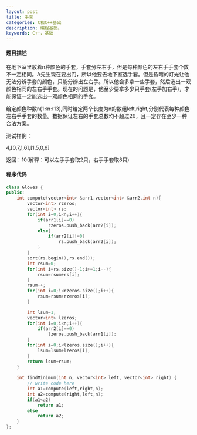 ```yaml
---
layout: post
title: 手套
categories: C和C++基础
description: 编程基础。
keywords: C++，基础
---
```


#### 题目描述

在地下室里放着n种颜色的手套，手套分左右手，但是每种颜色的左右手手套个数不一定相同。A先生现在要出门，所以他要去地下室选手套。但是昏暗的灯光让他无法分辨手套的颜色，只能分辨出左右手。所以他会多拿一些手套，然后选出一双颜色相同的左右手手套。现在的问题是，他至少要拿多少只手套(左手加右手)，才能保证一定能选出一双颜色相同的手套。

给定颜色种数n(1≤n≤13),同时给定两个长度为n的数组left,right,分别代表每种颜色左右手手套的数量。数据保证左右的手套总数均不超过26，且一定存在至少一种合法方案。

测试样例：

4,[0,7,1,6],[1,5,0,6]

返回：10(解释：可以左手手套取2只，右手手套取8只)

#### 程序代码

```cpp
class Gloves {
public:
    int compute(vector<int> &arr1,vector<int> &arr2,int n){
		vector<int> rzeros;
		vector<int> rs;
		for(int i=0;i<n;i++){
			if(arr1[i]==0)
				rzeros.push_back(arr2[i]);
			else{
				if(arr2[i]!=0)
					rs.push_back(arr2[i]);
			}
		}
		sort(rs.begin(),rs.end());
		int rsum=0;
		for(int i=rs.size()-1;i>=1;i--){
			rsum=rsum+rs[i];
        }
		rsum++;
		for(int i=0;i<rzeros.size();i++){
			rsum=rsum+rzeros[i];
    	}

		int lsum=1;
		vector<int> lzeros;
		for(int i=0;i<n;i++){
			if(arr2[i]==0)
				lzeros.push_back(arr1[i]);
		}
		for(int i=0;i<lzeros.size();i++){
			lsum=lsum+lzeros[i];
        }
		return lsum+rsum;
	}
    
    int findMinimum(int n, vector<int> left, vector<int> right) {
        // write code here
        int a1=compute(left,right,n);
        int a2=compute(right,left,n);
        if(a1<a2)
            return a1;
        else
            return a2;
    }
};
```
